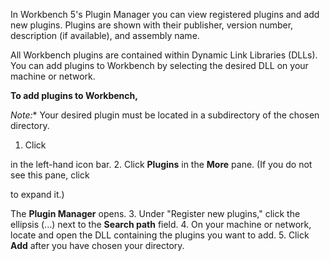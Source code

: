 

In Workbench 5's Plugin Manager you can view registered plugins and add new plugins. Plugins are shown with their publisher, version number, description (if available), and assembly name.

All Workbench plugins are contained within Dynamic Link Libraries (DLLs). You can add plugins to Workbench by selecting the desired DLL on your machine or network.


**To add plugins to Workbench,**

*Note:**
 Your desired plugin must be located in a subdirectory of the chosen directory.


1. Click

in the left-hand icon bar.
2. Click
 **Plugins**
 in the
 **More**
 pane. (If you do not see this pane, click

to expand it.)


 The
 **Plugin Manager**
 opens.
3. Under "Register new plugins," click the ellipsis (...) next to the
 **Search path**
 field.
4. On your machine or network, locate and open the DLL containing the plugins you want to add.
5. Click
 **Add**
 after you have chosen your directory.


